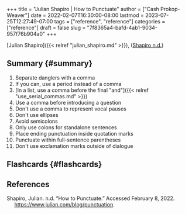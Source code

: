 +++
title = "Julian Shapiro | How to Punctuate"
author = ["Cash Prokop-Weaver"]
date = 2022-02-07T16:30:00-08:00
lastmod = 2023-07-25T12:27:49-07:00
tags = ["reference", "reference"]
categories = ["reference"]
draft = false
slug = "7f8365a4-bafd-4ab1-9034-957f76b904a0"
+++

[Julian Shapiro]({{< relref "julian_shapiro.md" >}}), (<a href="#citeproc_bib_item_1">Shapiro n.d.</a>)


## Summary {#summary}

1.  Separate danglers with a comma
2.  If you can, use a period instead of a comma
3.  [In a list, use a comma before the final "and"]({{< relref "use_serial_commas.md" >}})
4.  Use a comma before introducing a question
5.  Don't use a comma to represent vocal pauses
6.  Don't use ellipses
7.  Avoid semicolons
8.  Only use colons for standalone sentences
9.  Place ending punctuation inside quotation marks
10. Punctuate within full-sentence parentheses
11. Don't use exclamation marks outside of dialogue


## Flashcards {#flashcards}

## References

<style>.csl-entry{text-indent: -1.5em; margin-left: 1.5em;}</style><div class="csl-bib-body">
  <div class="csl-entry"><a id="citeproc_bib_item_1"></a>Shapiro, Julian. n.d. “How to Punctuate.” Accessed February 8, 2022. <a href="https://www.julian.com/blog/punctuation">https://www.julian.com/blog/punctuation</a>.</div>
</div>
